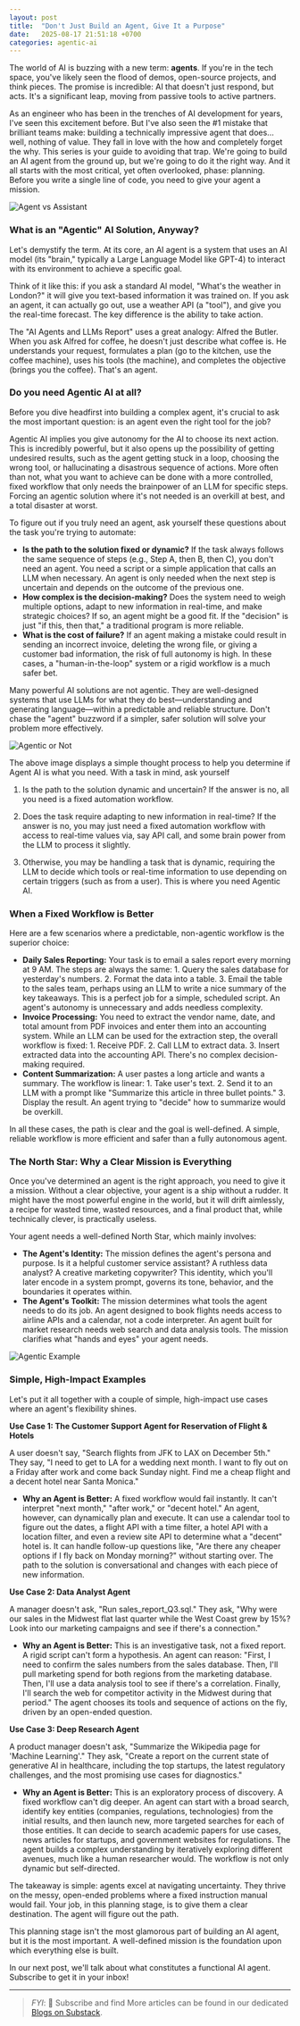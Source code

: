 ```yaml
---
layout: post
title:  "Don't Just Build an Agent, Give It a Purpose"
date:   2025-08-17 21:51:18 +0700
categories: agentic-ai
---
```


The world of AI is buzzing with a new term: **agents**. If you're in the tech space, you've likely seen the flood of demos, open-source projects, and think pieces. The promise is incredible: AI that doesn't just respond, but acts. It's a significant leap, moving from passive tools to active partners.

As an engineer who has been in the trenches of AI development for years, I've seen this excitement before. But I've also seen the #1 mistake that brilliant teams make: building a technically impressive agent that does... well, nothing of value. They fall in love with the how and completely forget the why.
This series is your guide to avoiding that trap. We're going to build an AI agent from the ground up, but we're going to do it the right way. And it all starts with the most critical, yet often overlooked, phase: planning. Before you write a single line of code, you need to give your agent a mission.

![Agent vs Assistant](/assets/images/blog/2025-08-17-dont-just-build-an-agent-give-it-a-purpose/agent-vs-assistant.jpg)


### What is an "Agentic" AI Solution, Anyway?

Let's demystify the term. At its core, an AI agent is a system that uses an AI model (its "brain," typically a Large Language Model like GPT-4) to interact with its environment to achieve a specific goal.

Think of it like this: if you ask a standard AI model, "What's the weather in London?" it will give you text-based information it was trained on. If you ask an agent, it can actually go out, use a weather API (a "tool"), and give you the real-time forecast. The key difference is the ability to take action.

The "AI Agents and LLMs Report" uses a great analogy: Alfred the Butler. When you ask Alfred for coffee, he doesn't just describe what coffee is. He understands your request, formulates a plan (go to the kitchen, use the coffee machine), uses his tools (the machine), and completes the objective (brings you the coffee). That's an agent.

### Do you need Agentic AI at all?

Before you dive headfirst into building a complex agent, it's crucial to ask the most important question: is an agent even the right tool for the job?

Agentic AI implies you give autonomy for the AI to choose its next action. This is incredibly powerful, but it also opens up the possibility of getting undesired results, such as the agent getting stuck in a loop, choosing the wrong tool, or hallucinating a disastrous sequence of actions. More often than not, what you want to achieve can be done with a more controlled, fixed workflow that only needs the brainpower of an LLM for specific steps. Forcing an agentic solution where it's not needed is an overkill at best, and a total disaster at worst.

To figure out if you truly need an agent, ask yourself these questions about the task you're trying to automate:

*   **Is the path to the solution fixed or dynamic?** If the task always follows the same sequence of steps (e.g., Step A, then B, then C), you don't need an agent. You need a script or a simple application that calls an LLM when necessary. An agent is only needed when the next step is uncertain and depends on the outcome of the previous one.
*   **How complex is the decision-making?** Does the system need to weigh multiple options, adapt to new information in real-time, and make strategic choices? If so, an agent might be a good fit. If the "decision" is just "if this, then that," a traditional program is more reliable.
*   **What is the cost of failure?** If an agent making a mistake could result in sending an incorrect invoice, deleting the wrong file, or giving a customer bad information, the risk of full autonomy is high. In these cases, a "human-in-the-loop" system or a rigid workflow is a much safer bet.

Many powerful AI solutions are not agentic. They are well-designed systems that use LLMs for what they do best—understanding and generating language—within a predictable and reliable structure. Don't chase the "agent" buzzword if a simpler, safer solution will solve your problem more effectively.

![Agentic or Not](/assets/images/blog/2025-08-17-dont-just-build-an-agent-give-it-a-purpose/agentic-or-not.jpg)

The above image displays a simple thought process to help you determine if Agent AI is what you need. With a task in mind, ask yourself

1. Is the path to the solution dynamic and uncertain? If the answer is no, all you need is a fixed automation workflow.

1. Does the task require adapting to new information in real-time? If the answer is no, you may just need a fixed automation workflow with access to real-time values via, say API call, and some brain power from the LLM to process it slightly.

1. Otherwise, you may be handling a task that is dynamic, requiring the LLM to decide which tools or real-time information to use depending on certain triggers (such as from a user). This is where you need Agentic AI.

### When a Fixed Workflow is Better

Here are a few scenarios where a predictable, non-agentic workflow is the superior choice:

*   **Daily Sales Reporting:** Your task is to email a sales report every morning at 9 AM. The steps are always the same: 1. Query the sales database for yesterday's numbers. 2. Format the data into a table. 3. Email the table to the sales team, perhaps using an LLM to write a nice summary of the key takeaways. This is a perfect job for a simple, scheduled script. An agent's autonomy is unnecessary and adds needless complexity.
*   **Invoice Processing:** You need to extract the vendor name, date, and total amount from PDF invoices and enter them into an accounting system. While an LLM can be used for the extraction step, the overall workflow is fixed: 1. Receive PDF. 2. Call LLM to extract data. 3. Insert extracted data into the accounting API. There's no complex decision-making required.
*   **Content Summarization:** A user pastes a long article and wants a summary. The workflow is linear: 1. Take user's text. 2. Send it to an LLM with a prompt like "Summarize this article in three bullet points." 3. Display the result. An agent trying to "decide" how to summarize would be overkill.

In all these cases, the path is clear and the goal is well-defined. A simple, reliable workflow is more efficient and safer than a fully autonomous agent.

### The North Star: Why a Clear Mission is Everything

Once you've determined an agent is the right approach, you need to give it a mission. Without a clear objective, your agent is a ship without a rudder. It might have the most powerful engine in the world, but it will drift aimlessly, a recipe for wasted time, wasted resources, and a final product that, while technically clever, is practically useless.

Your agent needs a well-defined North Star, which mainly involves:

*   **The Agent's Identity:** The mission defines the agent's persona and purpose. Is it a helpful customer service assistant? A ruthless data analyst? A creative marketing copywriter? This identity, which you'll later encode in a system prompt, governs its tone, behavior, and the boundaries it operates within.
*   **The Agent's Toolkit:** The mission determines what tools the agent needs to do its job. An agent designed to book flights needs access to airline APIs and a calendar, not a code interpreter. An agent built for market research needs web search and data analysis tools. The mission clarifies what "hands and eyes" your agent needs.

![Agentic Example](/assets/images/blog/2025-08-17-dont-just-build-an-agent-give-it-a-purpose/agent-use-case-example.jpg)

### Simple, High-Impact Examples

Let's put it all together with a couple of simple, high-impact use cases where an agent's flexibility shines.

**Use Case 1: The Customer Support Agent for Reservation of Flight & Hotels**

A user doesn't say, "Search flights from JFK to LAX on December 5th." They say, "I need to get to LA for a wedding next month. I want to fly out on a Friday after work and come back Sunday night. Find me a cheap flight and a decent hotel near Santa Monica."

*   **Why an Agent is Better:** A fixed workflow would fail instantly. It can't interpret "next month," "after work," or "decent hotel." An agent, however, can dynamically plan and execute. It can use a calendar tool to figure out the dates, a flight API with a time filter, a hotel API with a location filter, and even a review site API to determine what a "decent" hotel is. It can handle follow-up questions like, "Are there any cheaper options if I fly back on Monday morning?" without starting over. The path to the solution is conversational and changes with each piece of new information.

**Use Case 2: Data Analyst Agent**

A manager doesn't ask, "Run sales_report_Q3.sql." They ask, "Why were our sales in the Midwest flat last quarter while the West Coast grew by 15%? Look into our marketing campaigns and see if there's a connection."

*   **Why an Agent is Better:** This is an investigative task, not a fixed report. A rigid script can't form a hypothesis. An agent can reason: "First, I need to confirm the sales numbers from the sales database. Then, I'll pull marketing spend for both regions from the marketing database. Then, I'll use a data analysis tool to see if there's a correlation. Finally, I'll search the web for competitor activity in the Midwest during that period." The agent chooses its tools and sequence of actions on the fly, driven by an open-ended question.

**Use Case 3: Deep Research Agent**

A product manager doesn't ask, "Summarize the Wikipedia page for 'Machine Learning'." They ask, "Create a report on the current state of generative AI in healthcare, including the top startups, the latest regulatory challenges, and the most promising use cases for diagnostics."

*   **Why an Agent is Better:** This is an exploratory process of discovery. A fixed workflow can't dig deeper. An agent can start with a broad search, identify key entities (companies, regulations, technologies) from the initial results, and then launch new, more targeted searches for each of those entities. It can decide to search academic papers for use cases, news articles for startups, and government websites for regulations. The agent builds a complex understanding by iteratively exploring different avenues, much like a human researcher would. The workflow is not only dynamic but self-directed.

The takeaway is simple: agents excel at navigating uncertainty. They thrive on the messy, open-ended problems where a fixed instruction manual would fail. Your job, in this planning stage, is to give them a clear destination. The agent will figure out the path.

This planning stage isn't the most glamorous part of building an AI agent, but it is the most important. A well-defined mission is the foundation upon which everything else is built.

In our next post, we'll talk about what constitutes a functional AI agent. Subscribe to get it in your inbox!

----

> *FYI*: 📩 Subscribe and find More articles can be found in our dedicated [Blogs on Substack](https://casedonebyai.substack.com/).
